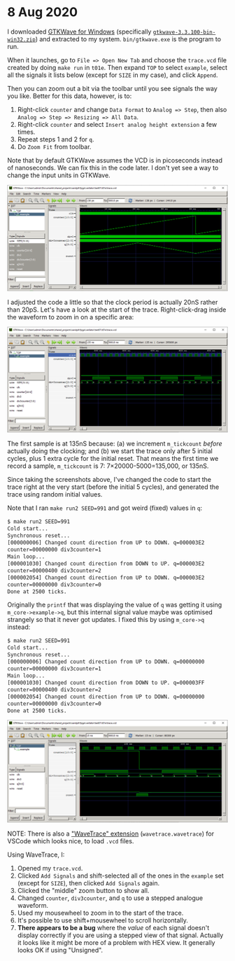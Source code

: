 # 8 Aug 2020

I downloaded [GTKWave for Windows](https://sourceforge.net/projects/gtkwave/files/) (specifically [`gtkwave-3.3.100-bin-win32.zip`](https://sourceforge.net/projects/gtkwave/files/gtkwave-3.3.100-bin-win32/gtkwave-3.3.100-bin-win32.zip/download)) and extracted to my system. `bin/gtkwave.exe` is the program to run.

When it launches, go to `File => Open New Tab` and choose the `trace.vcd` file created by doing `make run` in `t01e`. Then expand `TOP` to select `example`, select all the signals it lists below (except for `SIZE` in my case), and click `Append`.

Then you can zoom out a bit via the toolbar until you see signals the way you like. Better for this data, however, is to:
1.  Right-click `counter` and change `Data Format` to `Analog => Step`, then also `Analog => Step => Resizing => All Data`.
2.  Right-click `counter` and select `Insert analog height extension` a few times.
3.  Repeat steps 1 and 2 for `q`.
4.  Do `Zoom Fit` from toolbar.

Note that by default GTKWave assumes the VCD is in picoseconds instead of nanoseconds. We can fix this in the code later. I don't yet see a way to change the input units in GTKWave.

![GTKWave showing trace.vcd](i/0055-gtkwave-trace-vcd.png)

I adjusted the code a little so that the clock period is actually 20nS rather than 20pS. Let's have a look at the start of the trace. Right-click-drag inside the waveform to zoom in on a specific area:

![Start of trace.vcd](i/0055-trace-start.png)

The first sample is at 135nS because: (a) we increment `m_tickcount` *before* actually doing the clocking; and (b) we start the trace only after 5 initial cycles, plus 1 extra cycle for the initial reset. That means the first time we record a sample, `m_tickcount` is 7: 7&times;20000-5000=135,000, or 135nS.

Since taking the screenshots above, I've changed the code to start the trace right at the very start (before the initial 5 cycles), and generated the trace using random initial values.

Note that I ran `make run2 SEED=991` and got weird (fixed) values in `q`:

```
$ make run2 SEED=991
Cold start...
Synchronous reset...
[000000006] Changed count direction from UP to DOWN. q=000003E2 counter=00000000 div3counter=1
Main loop...
[000001030] Changed count direction from DOWN to UP. q=000003E2 counter=00000400 div3counter=2
[000002054] Changed count direction from UP to DOWN. q=000003E2 counter=00000000 div3counter=0
Done at 2500 ticks.
```

Originally the `printf` that was displaying the value of `q` was getting it using `m_core->example->q`, but this internal signal value maybe was optimised strangely so that it never got updates. I fixed this by using `m_core->q` instead:

```
$ make run2 SEED=991
Cold start...
Synchronous reset...
[000000006] Changed count direction from UP to DOWN. q=00000000 counter=00000000 div3counter=1
Main loop...
[000001030] Changed count direction from DOWN to UP. q=000003FF counter=00000400 div3counter=2
[000002054] Changed count direction from UP to DOWN. q=00000000 counter=00000000 div3counter=0
Done at 2500 ticks.
```

![Trace from initial random state](i/0055-trace2.png)


NOTE: There is also a ["WaveTrace" extension](https://marketplace.visualstudio.com/items?itemName=wavetrace.wavetrace) (`wavetrace.wavetrace`) for VSCode which looks nice, to load `.vcd` files.

Using WaveTrace, I:
1.  Opened my `trace.vcd`.
2.  Clicked `Add Signals` and shift-selected all of the ones in the `example` set (except for `SIZE`), then clicked `Add Signals` again.
3.  Clicked the "middle" zoom button to show all.
4.  Changed `counter`, `div3counter`, and `q` to use a stepped analogue waveform.
5.  Used my mousewheel to zoom in to the start of the trace.
6.  It's possible to use shift+mousewheel to scroll horizontally.
7.  **There appears to be a bug** where the *value* of each signal doesn't display correctly if you are using a stepped view of that signal. Actually it looks like it might be more of a problem with HEX view. It generally looks OK if using "Unsigned".

